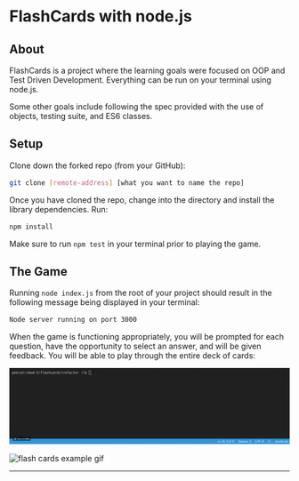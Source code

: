# FlashCards with node.js

## About

FlashCards is a project where the learning goals were focused on OOP and Test Driven Development. Everything can be run on your terminal using node.js.

Some other goals include following the spec provided with the use of objects, testing suite, and ES6 classes.

## Setup

Clone down the forked repo (from your GitHub):

```bash
git clone [remote-address] [what you want to name the repo]
```

Once you have cloned the repo, change into the directory and install the library dependencies. Run:

```bash
npm install
```

Make sure to run `npm test` in your terminal prior to playing the game.

## The Game

Running `node index.js` from the root of your project should result in the following message being displayed in your terminal:

```bash
Node server running on port 3000
```

When the game is functioning appropriately, you will be prompted for each question, have the opportunity to select an answer, and will be given feedback. You will be able to play through the entire deck of cards:

![flash cards 1](https://raw.githubusercontent.com/peeratmac/flashcards/master/screenshots/gamplay-sample.gif?token=ALIRHVT7LH2BID5SHZ2L65K5KY5BS)

![flash cards example gif](https://media.giphy.com/media/1zkb1q58eTiTH6D7wc/giphy.gif)

---
